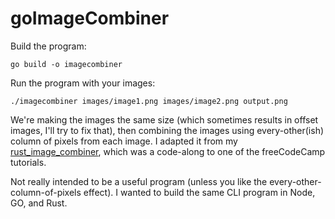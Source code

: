 # goImageCombiner

Build the program:

```
go build -o imagecombiner
```

Run the program with your images:

```
./imagecombiner images/image1.png images/image2.png output.png
```

We're making the images the same size (which sometimes results in offset images, I'll try to fix that), then combining the images using every-other(ish) column of pixels from each image. I adapted it from my [rust_image_combiner](https://github.com/MaDrCloudDev/rust_image_combiner), which was a code-along to one of the freeCodeCamp tutorials.

Not really intended to be a useful program (unless you like the every-other-column-of-pixels effect). I wanted to build the same CLI program in Node, GO, and Rust.
